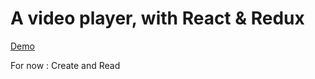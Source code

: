 # A video player, with React & Redux

[Demo](https://foxandarrows.github.io/react-redux-videoplayer/)

For now : Create and Read
